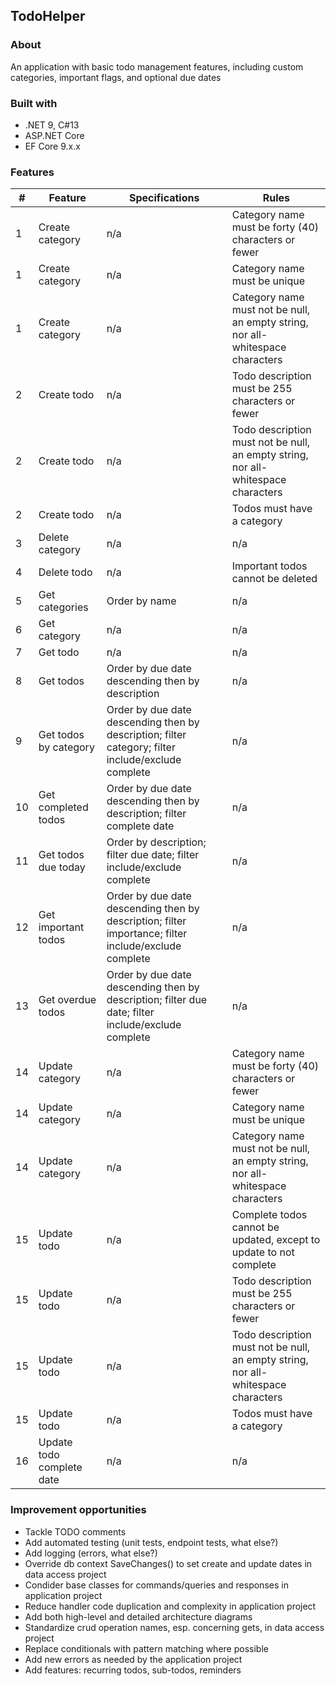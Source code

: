 ## TodoHelper
### About
An application with basic todo management features, including custom categories, important flags, and optional due dates
### Built with
+ .NET 9, C#13
+ ASP.NET Core
+ EF Core 9.x.x
### Features
|#|Feature|Specifications|Rules|
|-|-|-|-|
|1|Create category|n/a|Category name must be forty (40) characters or fewer|
|1|Create category|n/a|Category name must be unique|
|1|Create category|n/a|Category name must not be null, an empty string, nor all-whitespace characters|
|2|Create todo|n/a|Todo description must be 255 characters or fewer|
|2|Create todo|n/a|Todo description must not be null, an empty string, nor all-whitespace characters|
|2|Create todo|n/a|Todos must have a category|
|3|Delete category|n/a|n/a|
|4|Delete todo|n/a|Important todos cannot be deleted|
|5|Get categories|Order by name|n/a|
|6|Get category|n/a|n/a|
|7|Get todo|n/a|n/a|
|8|Get todos|Order by due date descending then by description|n/a|
|9|Get todos by category|Order by due date descending then by description; filter category; filter include/exclude complete|n/a|
|10|Get completed todos|Order by due date descending then by description; filter complete date|n/a|
|11|Get todos due today|Order by description; filter due date; filter include/exclude complete|n/a|
|12|Get important todos|Order by due date descending then by description; filter importance; filter include/exclude complete|n/a|
|13|Get overdue todos|Order by due date descending then by description; filter due date; filter include/exclude complete|n/a|
|14|Update category|n/a|Category name must be forty (40) characters or fewer|
|14|Update category|n/a|Category name must be unique|
|14|Update category|n/a|Category name must not be null, an empty string, nor all-whitespace characters|
|15|Update todo|n/a|Complete todos cannot be updated, except to update to not complete|
|15|Update todo|n/a|Todo description must be 255 characters or fewer|
|15|Update todo|n/a|Todo description must not be null, an empty string, nor all-whitespace characters|
|15|Update todo|n/a|Todos must have a category|
|16|Update todo complete date|n/a|n/a|
### Improvement opportunities
+ Tackle TODO comments
+ Add automated testing (unit tests, endpoint tests, what else?)
+ Add logging (errors, what else?)
+ Override db context SaveChanges() to set create and update dates in data access project
+ Condider base classes for commands/queries and responses in application project
+ Reduce handler code duplication and complexity in application project
+ Add both high-level and detailed architecture diagrams
+ Standardize crud operation names, esp. concerning gets, in data access project
+ Replace conditionals with pattern matching where possible
+ Add new errors as needed by the application project
+ Add features: recurring todos, sub-todos, reminders
